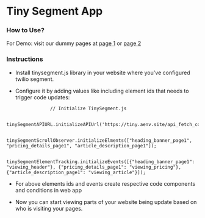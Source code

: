 # Tiny Segment App

### How to Use?

For Demo: visit our dummy pages at [page 1](https://page1.aenv.site/) or [page 2](https://page1.aenv.site/)


### Instructions
- Install tinysegment.js library in your website where you've configured twilio segment.

- Configure it by adding values like including element ids that needs to trigger code updates:
```
                // Initialize TinySegment.js

                tinySegmentAPIURL.initializeAPIUrl('https://tiny.aenv.site/api_fetch_code');
                
                tinySegmentScrollObserver.initializeElments(["heading_banner_page1", "pricing_details_page1", "article_description_page1"]);
                
                tinySegmentElementTracking.initializeEvents([{"heading_banner_page1": "viewing_header"}, {"pricing_details_page1": "viewing_pricing"}, {"article_description_page1": "viewing_article"}]);
   ```

- For above elements ids and events create respective code components and conditions in web app

- Now you can start viewing parts of your website being update based on who is visiting your pages.